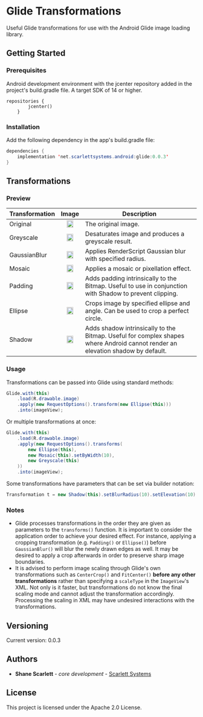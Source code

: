 
# Glide Transformations

Useful Glide transformations for use with the Android Glide image loading library.

## Getting Started

### Prerequisites

Android development environment with the jcenter repository added in the project's build.gradle file.
A target SDK of 14 or higher.

```
repositories {
        jcenter()
    }
```

### Installation

Add the following dependency in the app's build.gradle file:

```java
dependencies {
    implementation 'net.scarlettsystems.android:glide:0.0.3'
}
```

## Transformations

### Preview

| Transformation        | Image           | Description  |
| ------------- |:-------------------:| ---|
| Original      | <img src="https://raw.githubusercontent.com/shanescarlett/Glide-Transformations/master/samples/Original.png" width="60%"/>| The original image. |
| Greyscale      | <img src="https://raw.githubusercontent.com/shanescarlett/Glide-Transformations/master/samples/Greyscale.png" width="60%" />| Desaturates image and produces a greyscale result. |
| GaussianBlur      | <img src="https://raw.githubusercontent.com/shanescarlett/Glide-Transformations/master/samples/GaussianBlur.png" width="60%" />| Applies RenderScript Gaussian blur with specified radius. |
| Mosaic      | <img src="https://raw.githubusercontent.com/shanescarlett/Glide-Transformations/master/samples/Mosaic.png" width="60%" />| Applies a mosaic or pixellation effect. |
| Padding      | <img src="https://raw.githubusercontent.com/shanescarlett/Glide-Transformations/master/samples/Padding.png" width="60%" />| Adds padding intrinsically to the Bitmap. Useful to use in conjunction with Shadow to prevent clipping. |
| Ellipse      | <img src="https://raw.githubusercontent.com/shanescarlett/Glide-Transformations/master/samples/Ellipse.png" width="60%" />| Crops image by specified ellipse and angle. Can be used to crop a perfect circle.|
| Shadow      | <img src="https://raw.githubusercontent.com/shanescarlett/Glide-Transformations/master/samples/Shadow.png" width="60%" />| Adds shadow intrinsically to the Bitmap. Useful for complex shapes where Android cannot render an elevation shadow by default. |

### Usage

Transformations can be passed into Glide using standard methods:

```Java
Glide.with(this)
	.load(R.drawable.image)
	.apply(new RequestOptions().transform(new Ellipse(this)))
	.into(imageView);
```
Or multiple transformations at once:
```Java
Glide.with(this)
	.load(R.drawable.image)
	.apply(new RequestOptions().transforms(
		new Ellipse(this),
		new Mosaic(this).setByWidth(10),
		new Greyscale(this)
	))
	.into(imageView);
```
Some transformations have parameters that can be set via builder notation:
```Java
Transformation t = new Shadow(this).setBlurRadius(10).setElevation(10).setAngle(45);
```

### Notes
* Glide processes transformations in the order they are given as parameters to the `transforms()` function. It is important to consider the application order to achieve your desired effect. For instance, applying a cropping transformation (e.g. `Padding()` or `Ellipse()`) before `GaussianBlur()` will blur the newly drawn edges as well. It may be desired to apply a crop afterwards in order to preserve sharp image boundaries.
* It is advised to perform image scaling through Glide's own transformations such as `CenterCrop()` and `FitCenter()`  **before any other transformations** rather than specifying a `scaleType` in the `ImageView`'s XML. Not only is it faster, but transformations do not know the final scaling mode and cannot adjust the transformation accordingly. Processing the scaling in XML may have undesired interactions with the transformations. 

## Versioning

Current version: 0.0.3

## Authors

* **Shane Scarlett** - *core development* - [Scarlett Systems](https://scarlettsystems.net)


## License

This project is licensed under the Apache 2.0 License.

